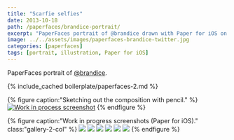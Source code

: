 ```yaml
---
title: "Scarfie selfies"
date: 2013-10-18
path: /paperfaces/brandice-portrait/
excerpt: "PaperFaces portrait of @brandice drawn with Paper for iOS on an iPad."
image: ../../assets/images/paperfaces-brandice-twitter.jpg
categories: [paperfaces]
tags: [portrait, illustration, Paper for iOS]
---
```


PaperFaces portrait of [@brandice](https://twitter.com/brandice).

{% include_cached boilerplate/paperfaces-2.md %}

{% figure caption:"Sketching out the composition with pencil." %}
[![Work in process screenshot](../../assets/images/paperfaces-brandice-process-1-750.jpg)](../../assets/images/paperfaces-brandice-process-1-lg.jpg)
{% endfigure %}

{% figure caption:"Work in progress screenshots (Paper for iOS)." class:"gallery-2-col" %}
[![](../../assets/images/paperfaces-brandice-process-2-600.jpg)](../../assets/images/paperfaces-brandice-process-2-lg.jpg)
[![](../../assets/images/paperfaces-brandice-process-3-600.jpg)](../../assets/images/paperfaces-brandice-process-3-lg.jpg)
[![](../../assets/images/paperfaces-brandice-process-4-600.jpg)](../../assets/images/paperfaces-brandice-process-4-lg.jpg)
[![](../../assets/images/paperfaces-brandice-process-5-600.jpg)](../../assets/images/paperfaces-brandice-process-5-lg.jpg)
[![](../../assets/images/paperfaces-brandice-process-6-600.jpg)](../../assets/images/paperfaces-brandice-process-6-lg.jpg)
[![](../../assets/images/paperfaces-brandice-process-7-600.jpg)](../../assets/images/paperfaces-brandice-process-7-lg.jpg)
{% endfigure %}
